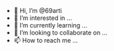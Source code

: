 - 👋 Hi, I’m @69arti
- 👀 I’m interested in ...
- 🌱 I’m currently learning ...
- 💞️ I’m looking to collaborate on ...
- 📫 How to reach me ...

<!---
69arti/69arti is a ✨ special ✨ repository because its `README.md` (this file) appears on your GitHub profile.
You can click the Preview link to take a look at your changes.
--->
